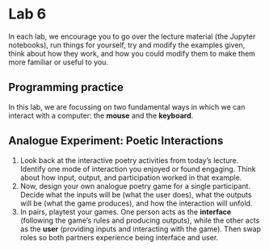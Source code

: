 # Lab 6

In each lab, we encourage you to go over the lecture material (the Jupyter notebooks), run things for yourself, try and modify the examples given, think about how they work, and how you could modify them to make them more familiar or useful to you.

## Programming practice

In this lab, we are focussing on two fundamental ways in which we can interact with a computer: the **mouse** and the **keyboard**.

## Analogue Experiment: Poetic Interactions

1. Look back at the interactive poetry activities from today’s lecture. Identify one mode of interaction you enjoyed or found engaging. Think about how input, output, and participation worked in that example.
2. Now, design your own analogue poetry game for a single participant. Decide what the inputs will be (what the user does), what the outputs will be (what the game produces), and how the interaction will unfold.
3. In pairs, playtest your games. One person acts as the **interface** (following the game’s rules and producing outputs), while the other acts as the **user** (providing inputs and interacting with the game). Then swap roles so both partners experience being interface and user.
